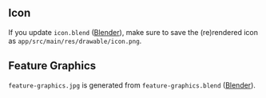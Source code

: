 ## Icon

If you update `icon.blend` ([Blender](https://www.blender.org/download/)),
make sure to save the (re)rendered icon as `app/src/main/res/drawable/icon.png`.

## Feature Graphics

`feature-graphics.jpg` is generated from `feature-graphics.blend` ([Blender](https://www.blender.org/download/)).
